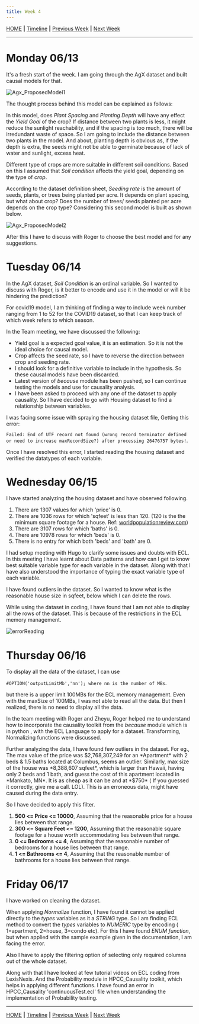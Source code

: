 ```yaml
---
title: Week 4
---
```


[HOME](https://arungaonkar.github.io/HPCC-Causality/) **|**
[Timeline](https://arungaonkar.github.io/HPCC-Causality/index.html#timeline) **|**
[Previous Week](https://arungaonkar.github.io/HPCC-Causality/week3.html) **|**
[Next Week](https://arungaonkar.github.io/HPCC-Causality/week5.html)

---

# Monday 06/13

It's a fresh start of the week. I am going through the AgX dataset and built causal models for that.

![Agx_ProposedModel1](imgs/AgX_model1.png)

The thought process behind this model can be explained as follows:

In this model, does *Plant Spacing* and *Planting Depth* will have any effect the *Yield Goal* of the crop? If distance between two plants is less, it might reduce the sunlight reachability, and if the spacing is too much, there will be irredundant waste of space. So I am going to include the distance between two plants in the model. And about, planting depth is obvious as, if the depth is extra, the seeds might not be able to germinate because of lack of water and sunlight, excess heat.

Different type of crops are more suitable in different soil conditions. Based on this I assumed that *Soil condition* affects the yield goal, depending on the type of *crop*.

According to the dataset definition sheet, *Seeding rate* is the amount of seeds, plants, or trees being planted per acre. It depends on plant spacing, but what about crop? Does the number of trees/ seeds planted per acre depends on the crop type? Considering this second model is built as shown below.

![Agx_ProposedModel2](imgs/AgX_model2.png)

After this I have to discuss with Roger to choose the best model and for any suggestions.

# Tuesday 06/14

In the AgX dataset, *Soil Condition* is an ordinal variable. So I wanted to discuss with Roger, is it better to encode and use it in the model or will it be hindering the prediction?

For covid19 model, I am thinking of finding a way to include week number ranging from 1 to 52 for the COVID19 dataset, so that I can keep track of which week refers to which season.

In the Team meeting, we have discussed the following:

* Yield goal is a expected goal value, it is an estimation. So it is not the ideal choice for causal model.
* Crop affects the seed rate, so I have to reverse the direction between crop and seeding rate.
* I should look for a definitive variable to include in the hypothesis. So these causal models have been discarded.
* Latest version of *because* module has been pushed, so I can continue testing the models and use for causality analysis.
* I have been asked to proceed with any one of the dataset to apply causality. So I have decided to go with Housing dataset to find a relationship between variables.

I was facing some issue with spraying the housing dataset file, Getting this error:

`Failed: End of UTF record not found (wrong record terminator defined or need to increase maxRecordSize?) after processing 26476757 bytes!`.

Once I have resolved this error, I started reading the housing dataset and verified the datatypes of each variable.

# Wednesday 06/15

I have started analyzing the housing dataset and have observed following.

1. There are 1307 values for which 'price' is 0.
2. There are 1036 rows for which 'sqfeet' is less than 120. (120 is the the minimum square footage for a house. Ref: [worldpopulationreview.com](https://worldpopulationreview.com/state-rankings/minimum-house-size-by-state#:~:text=The%20minimum%20square%20footage%20for%20a%20house%20is%20120%20square%20feet))
3. There are 3107 rows for which 'baths' is 0.
4. There are 10978 rows for which 'beds' is 0.
5. There is no entry for which both 'beds' and 'bath' are 0.

I had setup meeting with Hugo to clarify some issues and doubts with ECL. In this meeting I have learnt about Data patterns and how can I get to know best suitable variable type for each variable in the dataset. Along with that I have also understood the importance of typing the exact variable type of each variable.

I have found outliers in the dataset. So I wanted to know what is the reasonable house size in sqfeet, below which I can delete the rows.

While using the dataset in coding, I have found that I am not able to display all the rows of the dataset. This is because of the restrictions in the ECL memory management.

![errorReading](imgs/errorReading.png)

# Thursday 06/16

To display all the data of the dataset, I can use

`#OPTION('outputLimitMb','nn'); where nn is the number of MBs`.

but there is a upper limit 100MBs for the ECL memory management. Even with the maxSize of 100MBs, I was not able to read all the data. But then I realized, there is no need to display all the data.

In the team meeting with Roger and Zheyu,
Roger helped me to understand how to incorporate the causality toolkit from the *because* module which is in python , with the ECL Language to apply for a dataset. Transforming, Normalizing functions were discussed.

Further analyzing the data, I have found few outliers in the dataset. For eg., The max value of the price was $2,768,307,249 for an *Apartment* with 2 beds & 1.5 baths located at Columbus, seems an outlier. Similarly, max size of the house was *8,388,607 sqfeet*, which is larger than Hawaii, having only 2 beds and 1 bath, and guess the cost of this apartment located in *Mankato, MN*. It is as cheap as it can be and at *$750* ( If you guessed it correctly, give me a call. LOL). This is an erroneous data, might have caused during the data entry.

So I have decided to apply this filter.

1. **500 <= Price <= 10000**, Assuming that the reasonable price for a house lies between that range.
2. **300 <= Square Feet <= 1200**, Assuming that the reasonable square footage for a house worth accommodating lies between that range.
3. **0 <= Bedrooms <= 4**, Assuming that the reasonable number of bedrooms for a house lies between that range.
4. **1 <= Bathrooms <= 4**, Assuming that the reasonable number of bathrooms for a house lies between that range.

# Friday 06/17

I have worked on cleaning the dataset.  

When applying *Normalize* function, I have found it cannot be applied directly to the *types* variables as it a *STRING* type. So I am finding ECL method to convert the *types* variables to *NUMERIC* type by encoding ( 1=apartment, 2=house, 3=condo etc). For this I have found *ENUM function*, but when applied with the sample example given in the documentation, I am facing the error.

Also I have to apply the filtering option of selecting only required columns out of the whole dataset.

Along with that I have looked at few tutorial videos on ECL coding from LexisNexis. And the Probability module in HPCC_Causality toolkit, which helps in applying different functions. I have found an error in HPCC_Causality 'continuousTest.ecl' file when understanding the implementation of Probability testing.

---

[HOME](https://arungaonkar.github.io/HPCC-Causality/) **|**
[Timeline](https://arungaonkar.github.io/HPCC-Causality/index.html#timeline) **|**
[Previous Week](https://arungaonkar.github.io/HPCC-Causality/week3.html) **|**
[Next Week](https://arungaonkar.github.io/HPCC-Causality/week5.html)
